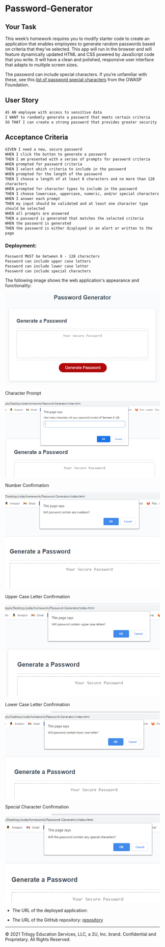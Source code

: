 # Password-Generator

## Your Task

This week’s homework requires you to modify starter code to create an application that enables employees to generate random passwords based on criteria that they’ve selected. This app will run in the browser and will feature dynamically updated HTML and CSS powered by JavaScript code that you write. It will have a clean and polished, responsive user interface that adapts to multiple screen sizes.

The password can include special characters. If you’re unfamiliar with these, see this [list of password special characters](https://www.owasp.org/index.php/Password_special_characters) from the OWASP Foundation.

## User Story

```
AS AN employee with access to sensitive data
I WANT to randomly generate a password that meets certain criteria
SO THAT I can create a strong password that provides greater security
```

## Acceptance Criteria

```
GIVEN I need a new, secure password
WHEN I click the button to generate a password
THEN I am presented with a series of prompts for password criteria
WHEN prompted for password criteria
THEN I select which criteria to include in the password
WHEN prompted for the length of the password
THEN I choose a length of at least 8 characters and no more than 128 characters
WHEN prompted for character types to include in the password
THEN I choose lowercase, uppercase, numeric, and/or special characters
WHEN I answer each prompt
THEN my input should be validated and at least one character type should be selected
WHEN all prompts are answered
THEN a password is generated that matches the selected criteria
WHEN the password is generated
THEN the password is either displayed in an alert or written to the page
```

### Deployment:

```
Password MUST be between 8 - 128 characters
Password can include upper case letters
Password can include lower case letter
Password can include special characters
```

The following image shows the web application's appearance and functionality:

![The Password Generator application displays a red button to "Generate Password".](03-javascript-homework-demo.png)

Character Prompt

![character](characterScreen.PNG)

Number Confirmation

![number](numberScreen.PNG)

Upper Case Letter Confirmation

![upper](upperScreen.PNG)

Lower Case Letter Confirmation

![lower](lowerScreen.PNG)

Special Character Confirmation

![special](specialScreen.PNG)



* The URL of the deployed application:

* The URL of the GitHub repository:
[repository](https://github.com/tweeks07/Password-Generator)

- - -
© 2021 Trilogy Education Services, LLC, a 2U, Inc. brand. Confidential and Proprietary. All Rights Reserved.
